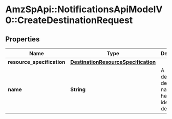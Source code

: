 # AmzSpApi::NotificationsApiModelV0::CreateDestinationRequest

## Properties
Name | Type | Description | Notes
------------ | ------------- | ------------- | -------------
**resource_specification** | [**DestinationResourceSpecification**](DestinationResourceSpecification.md) |  | 
**name** | **String** | A developer-defined name to help identify this destination. | 

